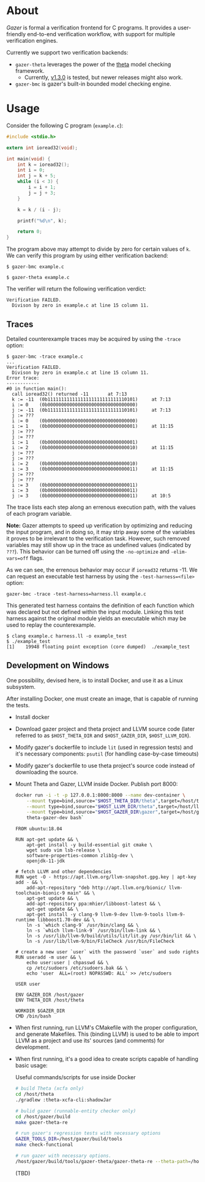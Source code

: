 # About

*Gazer* is formal a verification frontend for C programs.
It provides a user-friendly end-to-end verification workflow, with support for multiple verification engines.

Currently we support two verification backends:
* `gazer-theta` leverages the power of the [theta](https://github.com/ftsrg/theta) model checking framework.
  * Currently, [v1.3.0](https://github.com/ftsrg/theta/releases/tag/v1.3.0) is tested, but newer releases might also work.
* `gazer-bmc` is gazer's built-in bounded model checking engine.

# Usage

Consider the following C program (`example.c`):
```c
#include <stdio.h>

extern int ioread32(void);

int main(void) {
    int k = ioread32();
    int i = 0;
    int j = k + 5;
    while (i < 3) {
        i = i + 1;
        j = j + 3;
    }

    k = k / (i - j);

    printf("%d\n", k);

    return 0;
}
```

The program above may attempt to divide by zero for certain values of `k`.
We can verify this program by using either verification backend:

```
$ gazer-bmc example.c
```

```
$ gazer-theta example.c
```

The verifier will return the following verification verdict:

```
Verification FAILED.
  Divison by zero in example.c at line 15 column 11.
```

## Traces

Detailed counterexample traces may be acquired by using the `-trace` option:

```
$ gazer-bmc -trace example.c
...
Verification FAILED.
  Divison by zero in example.c at line 15 column 11.
Error trace:
------------
#0 in function main():
  call ioread32() returned -11		 at 7:13
  k := -11	(0b11111111111111111111111111110101)	 at 7:13
  i := 0	(0b00000000000000000000000000000000)
  j := -11	(0b11111111111111111111111111110101)	 at 7:13
  j := ???
  i := 0	(0b00000000000000000000000000000000)
  i := 1	(0b00000000000000000000000000000001)	 at 11:15
  j := ???
  j := ???
  i := 1	(0b00000000000000000000000000000001)
  i := 2	(0b00000000000000000000000000000010)	 at 11:15
  j := ???
  j := ???
  i := 2	(0b00000000000000000000000000000010)
  i := 3	(0b00000000000000000000000000000011)	 at 11:15
  j := ???
  j := ???
  i := 3	(0b00000000000000000000000000000011)
  i := 3	(0b00000000000000000000000000000011)
  j := 3	(0b00000000000000000000000000000011)	 at 10:5
```

The trace lists each step along an errenous execution path, with the values of each program variable.

**Note:** Gazer attempts to speed up verification by optimizing and reducing the input program, and in doing so,
it may strip away some of the variables it proves to be irrelevant to the verification task.
However, such removed variables may still show up in the trace as undefined values (indicated by `???`).
This behavior can be turned off using the `-no-optimize` and `-elim-vars=off` flags.

As we can see, the errenous behavior may occur if `ioread32` returns -11.
We can request an executable test harness by using the `-test-harness=<file>` option:

```
gazer-bmc -trace -test-harness=harness.ll example.c
```

This generated test harness contains the definition of each function which was declared but not defined within the input module.
Linking this test harness against the original module yields an executable which may be used to replay the counterexample.

```
$ clang example.c harness.ll -o example_test
$ ./example_test
[1]    19948 floating point exception (core dumped)  ./example_test
```

## Development on Windows

One possibility, devised here, is to install Docker, and use it as a Linux subsystem.

After installing Docker, one must create an image, that is capable of running the tests.

- Install docker
- Download gazer project and theta project and LLVM source code (later referred to as `$HOST_THETA_DIR` and `$HOST_GAZER_DIR`, `$HOST_LLVM_DIR`).
- Modify gazer's dockerfile to include `lit` (used in regression tests) and it's necessary components: `psutil` (for handling case-by-case timeouts)
- Modify gazer's dockerfile to use theta project's source code instead of downloading the source.
- Mount Theta and Gazer, LLVM inside Docker. Publish port 8000:

  ```sh
  docker run -i -t -p 127.0.0.1:8000:8000 --name dev-container \
      --mount type=bind,source="$HOST_THETA_DIR/theta",target=/host/theta \
      --mount type=bind,source="$HOST_LLVM_DIR/theta",target=/host/llvm \
      --mount type=bind,source="$HOST_GAZER_DIR\gazer",target=/host/gazer \
      theta-gazer-dev bash`
  ```
      
  ```dev.dockerfile
  FROM ubuntu:18.04

  RUN apt-get update && \
      apt-get install -y build-essential git cmake \
      wget sudo vim lsb-release \
      software-properties-common zlib1g-dev \
      openjdk-11-jdk

  # fetch LLVM and other dependencies
  RUN wget -O - https://apt.llvm.org/llvm-snapshot.gpg.key | apt-key add - && \
      add-apt-repository "deb http://apt.llvm.org/bionic/ llvm-toolchain-bionic-9 main" && \
      apt-get update && \
      add-apt-repository ppa:mhier/libboost-latest && \
      apt-get update && \
      apt-get install -y clang-9 llvm-9-dev llvm-9-tools llvm-9-runtime libboost1.70-dev && \
      ln -s `which clang-9` /usr/bin/clang && \
      ln -s `which llvm-link-9` /usr/bin/llvm-link && \
      ln -s /usr/lib/llvm-9/build/utils/lit/lit.py /usr/bin/lit && \
      ln -s /usr/lib/llvm-9/bin/FileCheck /usr/bin/FileCheck

  # create a new user `user` with the password `user` and sudo rights
  RUN useradd -m user && \
      echo user:user | chpasswd && \
      cp /etc/sudoers /etc/sudoers.bak && \
      echo 'user  ALL=(root) NOPASSWD: ALL' >> /etc/sudoers

  USER user

  ENV GAZER_DIR /host/gazer
  ENV THETA_DIR /host/theta

  WORKDIR $GAZER_DIR
  CMD /bin/bash
  ```

- When first running, run LLVM's CMakefile with the proper configuration, and generate Makefiles. This (binding LLVM) is used to be able to import LLVM as a project and use its' sources (and comments) for development.
- When first running, it's a good idea to create scripts capable of handling basic usage:

  Useful commands/scripts for use inside Docker
  ```sh
  # build Theta (xcfa only)
  cd /host/theta
  ./gradlew :theta-xcfa-cli:shadowJar
  ```

  ```sh
  # bulid gazer (runnable-entity checker only)
  cd /host/gazer/build
  make gazer-theta-re
  ```

  ```sh
  # run gazer's regression tests with necessary options
  GAZER_TOOLS_DIR=/host/gazer/build/tools
  make check-functional
  ```
  
  ```sh
  # run gazer with necessary options.
  /host/gazer/build/tools/gazer-theta/gazer-theta-re --theta-path=/host/theta/subprojects/xcfa-cli/build/libs/theta-xcfa-cli-0.0.1-SNAPSHOT-all.jar --lib-path=/host/theta/lib/ "$@"
  ```
  
  (TBD)

